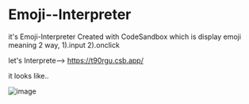 # Emoji--Interpreter
it's Emoji-Interpreter Created with CodeSandbox which is display emoji meaning 2 way, 1).input 2).onclick

let's Interprete--> https://t90rgu.csb.app/

it looks like..

![image](https://user-images.githubusercontent.com/100896986/205552051-10782e81-cb11-4c47-aafd-48a0b31c90b1.png)


